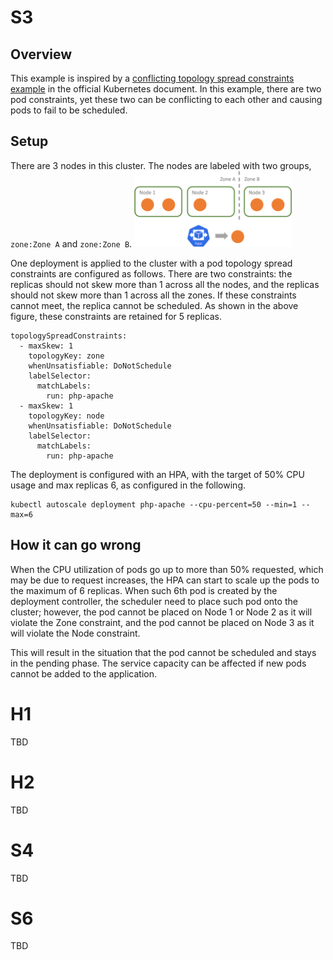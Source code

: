 # S3
## Overview
This example is inspired by a [conflicting topology spread constraints example](https://kubernetes.io/docs/concepts/scheduling-eviction/topology-spread-constraints/#example-conflicting-topologyspreadconstraints) in the official Kubernetes document. In this example, there are two pod constraints, yet these two can be conflicting to each other and causing pods to fail to be scheduled.

## Setup
There are 3 nodes in this cluster. The nodes are labeled with two groups, `zone:Zone A` and `zone:Zone B`. 
<img src="figures/s3.png" width="50%" height = "50%">

One deployment is applied to the cluster with a pod topology spread constraints are configured as follows. There are two constraints: the replicas should not skew more than 1 across all the nodes, and the replicas should not skew more than 1 across all the zones. If these constraints cannot meet, the replica cannot be scheduled. As shown in the above figure, these constraints are retained for 5 replicas. 
```
topologySpreadConstraints:
  - maxSkew: 1
    topologyKey: zone
    whenUnsatisfiable: DoNotSchedule
    labelSelector:
      matchLabels:
        run: php-apache
  - maxSkew: 1
    topologyKey: node
    whenUnsatisfiable: DoNotSchedule
    labelSelector:
      matchLabels:
        run: php-apache
```
The deployment is configured with an HPA, with the target of 50% CPU usage and max replicas 6, as configured in the following.
```
kubectl autoscale deployment php-apache --cpu-percent=50 --min=1 --max=6
```

## How it can go wrong
When the CPU utilization of pods go up to more than 50% requested, which may be due to request increases, the HPA can start to scale up the pods to the maximum of 6 replicas. When such 6th pod is created by the deployment controller, the scheduler need to place such pod onto the cluster; however, the pod cannot be placed on Node 1 or Node 2 as it will violate the Zone constraint, and the pod cannot be placed on Node 3 as it will violate the Node constraint. 

This will result in the situation that the pod cannot be scheduled and stays in the pending phase. The service capacity can be affected if new pods cannot be added to the application.

# H1
TBD
# H2
TBD
# S4
TBD
# S6
TBD